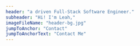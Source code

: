 ```yaml
---
header: "a driven Full-Stack Software Engineer."
subheader: "Hi! I'm Leah,"
imageFileName: "header-bg.jpg"
jumpToAnchor: "Contact"
jumpToAnchorText: "Contact Me"
---
```



